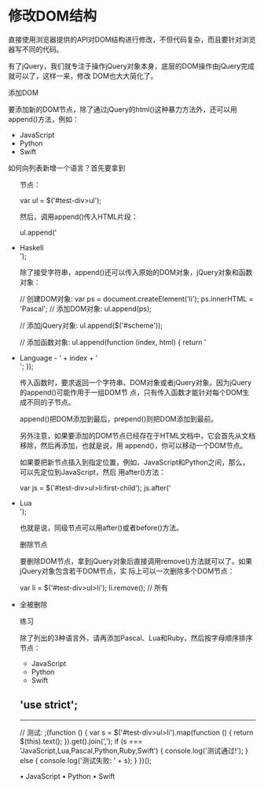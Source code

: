 # 修改DOM结构

直接使用浏览器提供的API对DOM结构进行修改，不但代码复杂，而且要针对浏览器写不同的代码。

有了jQuery，我们就专注于操作jQuery对象本身，底层的DOM操作由jQuery完成就可以了，这样一来，修改
DOM也大大简化了。

添加DOM

要添加新的DOM节点，除了通过jQuery的html()这种暴力方法外，还可以用append()方法，例如：

<div id="test-div">
    <ul>
        <li><span>JavaScript</span></li>
        <li><span>Python</span></li>
        <li><span>Swift</span></li>
    </ul>
</div>

如何向列表新增一个语言？首先要拿到<ul>节点：

var ul = $('#test-div>ul');

然后，调用append()传入HTML片段：

ul.append('<li><span>Haskell</span></li>');

除了接受字符串，append()还可以传入原始的DOM对象，jQuery对象和函数对象：

// 创建DOM对象:
var ps = document.createElement('li');
ps.innerHTML = '<span>Pascal</span>';
// 添加DOM对象:
ul.append(ps);

// 添加jQuery对象:
ul.append($('#scheme'));

// 添加函数对象:
ul.append(function (index, html) {
    return '<li><span>Language - ' + index + '</span></li>';
});

传入函数时，要求返回一个字符串、DOM对象或者jQuery对象。因为jQuery的append()可能作用于一组DOM节
点，只有传入函数才能针对每个DOM生成不同的子节点。

append()把DOM添加到最后，prepend()则把DOM添加到最前。

另外注意，如果要添加的DOM节点已经存在于HTML文档中，它会首先从文档移除，然后再添加，也就是说，用
append()，你可以移动一个DOM节点。

如果要把新节点插入到指定位置，例如，JavaScript和Python之间，那么，可以先定位到JavaScript，然后
用after()方法：

var js = $('#test-div>ul>li:first-child');
js.after('<li><span>Lua</span></li>');

也就是说，同级节点可以用after()或者before()方法。

删除节点

要删除DOM节点，拿到jQuery对象后直接调用remove()方法就可以了。如果jQuery对象包含若干DOM节点，实
际上可以一次删除多个DOM节点：

var li = $('#test-div>ul>li');
li.remove(); // 所有<li>全被删除

练习

除了列出的3种语言外，请再添加Pascal、Lua和Ruby，然后按字母顺序排序节点：

<!-- HTML结构 -->
<div id="test-div">
    <ul>
        <li><span>JavaScript</span></li>
        <li><span>Python</span></li>
        <li><span>Swift</span></li>
    </ul>
</div>

'use strict';
----
----
// 测试:
;(function () {
    var s = $('#test-div>ul>li').map(function () {
        return $(this).text();
    }).get().join(',');
    if (s === 'JavaScript,Lua,Pascal,Python,Ruby,Swift') {
        console.log('测试通过!');
    } else {
        console.log('测试失败: ' + s);
    }
})();

  • JavaScript
  • Python
  • Swift


